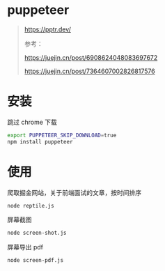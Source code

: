 # puppeteer

> https://pptr.dev/
> 
> 参考：
> 
> https://juejin.cn/post/6908624048083697672
> 
> https://juejin.cn/post/7364607002826817576

# 安装

跳过 chrome 下载

```bash
export PUPPETEER_SKIP_DOWNLOAD=true
npm install puppeteer
```

# 使用

爬取掘金网站，关于前端面试的文章，按时间排序

```bash
node reptile.js
```

屏幕截图

```bash
node screen-shot.js
```

屏幕导出 pdf

```bash
node screen-pdf.js
```
